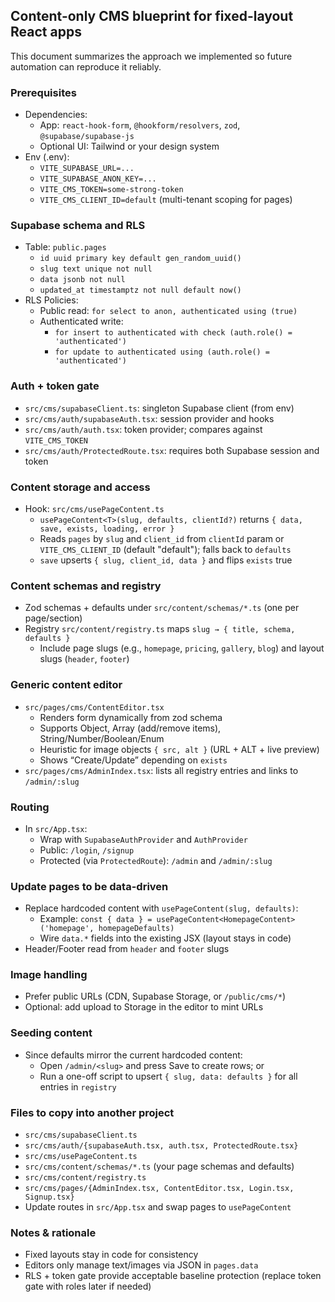 ## Content-only CMS blueprint for fixed-layout React apps

This document summarizes the approach we implemented so future automation can reproduce it reliably.

### Prerequisites
- Dependencies:
  - App: `react-hook-form`, `@hookform/resolvers`, `zod`, `@supabase/supabase-js`
  - Optional UI: Tailwind or your design system
- Env (.env):
  - `VITE_SUPABASE_URL=...`
  - `VITE_SUPABASE_ANON_KEY=...`
  - `VITE_CMS_TOKEN=some-strong-token`
  - `VITE_CMS_CLIENT_ID=default` (multi-tenant scoping for pages)

### Supabase schema and RLS
- Table: `public.pages`
  - `id uuid primary key default gen_random_uuid()`
  - `slug text unique not null`
  - `data jsonb not null`
  - `updated_at timestamptz not null default now()`
- RLS Policies:
  - Public read: `for select to anon, authenticated using (true)`
  - Authenticated write:
    - `for insert to authenticated with check (auth.role() = 'authenticated')`
    - `for update to authenticated using (auth.role() = 'authenticated')`

### Auth + token gate
- `src/cms/supabaseClient.ts`: singleton Supabase client (from env)
- `src/cms/auth/supabaseAuth.tsx`: session provider and hooks
- `src/cms/auth/auth.tsx`: token provider; compares against `VITE_CMS_TOKEN`
- `src/cms/auth/ProtectedRoute.tsx`: requires both Supabase session and token

### Content storage and access
- Hook: `src/cms/usePageContent.ts`
  - `usePageContent<T>(slug, defaults, clientId?)` returns `{ data, save, exists, loading, error }`
  - Reads `pages` by `slug` and `client_id` from `clientId` param or `VITE_CMS_CLIENT_ID` (default "default"); falls back to `defaults`
  - `save` upserts `{ slug, client_id, data }` and flips `exists` true

### Content schemas and registry
- Zod schemas + defaults under `src/content/schemas/*.ts` (one per page/section)
- Registry `src/content/registry.ts` maps `slug → { title, schema, defaults }`
  - Include page slugs (e.g., `homepage`, `pricing`, `gallery`, `blog`) and layout slugs (`header`, `footer`)

### Generic content editor
- `src/pages/cms/ContentEditor.tsx`
  - Renders form dynamically from zod schema
  - Supports Object, Array (add/remove items), String/Number/Boolean/Enum
  - Heuristic for image objects `{ src, alt }` (URL + ALT + live preview)
  - Shows “Create/Update” depending on `exists`
- `src/pages/cms/AdminIndex.tsx`: lists all registry entries and links to `/admin/:slug`

### Routing
- In `src/App.tsx`:
  - Wrap with `SupabaseAuthProvider` and `AuthProvider`
  - Public: `/login`, `/signup`
  - Protected (via `ProtectedRoute`): `/admin` and `/admin/:slug`

### Update pages to be data-driven
- Replace hardcoded content with `usePageContent(slug, defaults)`:
  - Example: `const { data } = usePageContent<HomepageContent>('homepage', homepageDefaults)`
  - Wire `data.*` fields into the existing JSX (layout stays in code)
- Header/Footer read from `header` and `footer` slugs

### Image handling
- Prefer public URLs (CDN, Supabase Storage, or `/public/cms/*`)
- Optional: add upload to Storage in the editor to mint URLs

### Seeding content
- Since defaults mirror the current hardcoded content:
  - Open `/admin/<slug>` and press Save to create rows; or
  - Run a one-off script to upsert `{ slug, data: defaults }` for all entries in `registry`

### Files to copy into another project
- `src/cms/supabaseClient.ts`
- `src/cms/auth/{supabaseAuth.tsx, auth.tsx, ProtectedRoute.tsx}`
- `src/cms/usePageContent.ts`
- `src/cms/content/schemas/*.ts` (your page schemas and defaults)
- `src/cms/content/registry.ts`
- `src/cms/pages/{AdminIndex.tsx, ContentEditor.tsx, Login.tsx, Signup.tsx}`
- Update routes in `src/App.tsx` and swap pages to `usePageContent`

### Notes & rationale
- Fixed layouts stay in code for consistency
- Editors only manage text/images via JSON in `pages.data`
- RLS + token gate provide acceptable baseline protection (replace token gate with roles later if needed)


